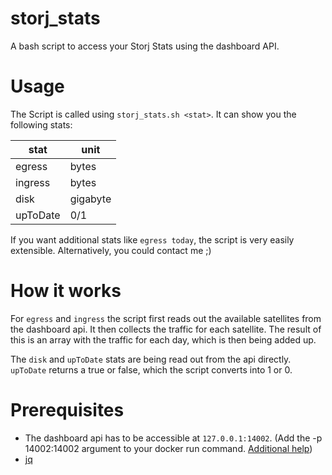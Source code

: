 # storj_stats
A bash script to access your Storj Stats using the dashboard API.

# Usage
The Script is called using `storj_stats.sh <stat>`. It can show you the following stats:

stat | unit
--- | ---
egress | bytes
ingress | bytes
disk | gigabyte
upToDate | 0/1

If you want additional stats like `egress today`, the script is very easily extensible. Alternatively, you could contact me ;)

# How it works
For `egress` and `ingress` the script first reads out the available satellites from the dashboard api. It then collects the traffic for each satellite. The result of this is an array with the traffic for each day, which is then being added up.

The `disk` and `upToDate` stats are being read out from the api directly. `upToDate` returns a true or false, which the script converts into 1 or 0.

# Prerequisites
* The dashboard api has to be accessible at `127.0.0.1:14002`. (Add the -p 14002:14002 argument to your docker run command. [Additional help](https://forum.storj.io/t/remote-dashboard/2003))
* [jq](https://stedolan.github.io/jq/)

